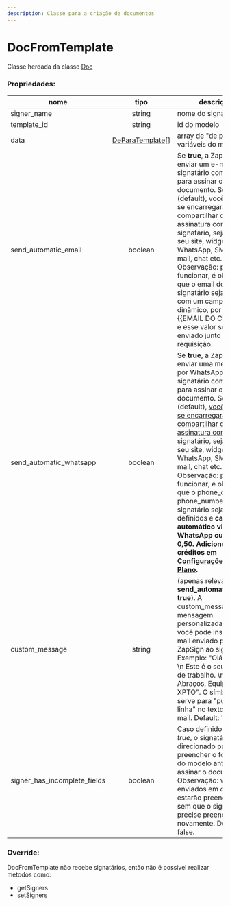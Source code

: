 ```yaml
---
description: Classe para a criação de documentos
---
```


# DocFromTemplate

Classe herdada da classe [Doc](https://app.gitbook.com/s/-M4noMoX5ZGb2-RhWjjf-887967055/~/changes/193/facilitadores/sdks/sdk-typescript/classes-usadas/body/doc)

### Propriedades:

<table><thead><tr><th width="275">nome</th><th width="213.33333333333331" align="center">tipo</th><th>descrição</th></tr></thead><tbody><tr><td>signer_name</td><td align="center">string</td><td>nome do signatário</td></tr><tr><td>template_id</td><td align="center">string</td><td>id do modelo</td></tr><tr><td>data</td><td align="center"><a href="https://app.gitbook.com/s/-M4noMoX5ZGb2-RhWjjf-887967055/~/changes/193/facilitadores/sdks/sdk-typescript/classes-usadas/body/deparatemplate">DeParaTemplate</a>[]</td><td>array de "de para" das variáveis do modelo</td></tr><tr><td>send_automatic_email</td><td align="center">boolean</td><td>Se <strong>true</strong>, a ZapSign irá enviar um e-mail ao signatário com o link para assinar o documento. Se <strong>false</strong> (default), você é quem se encarregará de compartilhar o link de assinatura com o signatário, seja pelo seu site, widget, WhatsApp, SMS, e-mail, chat etc. Observação: para isso funcionar, é obrigatório que o email do signatário seja definido com um campo dinâmico, por exemplo {{EMAIL DO CLIENTE}}, e esse valor seja enviado junto da requisição.</td></tr><tr><td>send_automatic_whatsapp</td><td align="center">boolean</td><td>Se <strong>true</strong>, a ZapSign irá enviar uma mensagem por WhatsApp ao signatário com o link para assinar o documento. Se <strong>false</strong> (default), <a href="https://docs.zapsign.com.br/documentos/criar-documento#o-que-fazer-com-a-resposta">você é quem se encarregará de compartilhar o link de assinatura com o signatário</a>, seja pelo seu site, widget, WhatsApp, SMS, e-mail, chat etc. Observação: para isso funcionar, é obrigatório que o phone_country e phone_number do signatário sejam definidos e <strong>cada envio automático via WhatsApp custa R$ 0,50. Adicione créditos em</strong> <a href="https://app.zapsign.com.br/conta/configuracoes?tab=plans"><strong>Configurações > Plano</strong></a><strong>.</strong></td></tr><tr><td>custom_message </td><td align="center">string</td><td>(apenas relevante caso <strong>send_automatic_email: true</strong>). A custom_message é a mensagem personalizada que você pode inserir no e-mail enviado pela ZapSign ao signatário. Exemplo: "Olá Fulano, \n Este é o seu contrato de trabalho. \n Abraços, Equipe XPTO". O símbolo \n serve para "pular uma linha" no texto do e-mail. Default: ""</td></tr><tr><td>signer_has_incomplete_fields </td><td align="center">boolean</td><td>Caso definido como <em>true</em>, o signatário será direcionado para preencher o formulário do modelo antes de assinar o documento. Observação: valores enviados em <em>data</em> já estarão preenchidos, sem que o signatário precise preencher novamente. Default: false.</td></tr></tbody></table>

### Override:

DocFromTemplate não recebe signatários, então não é possivel realizar metodos como:&#x20;

* getSigners
* setSigners
